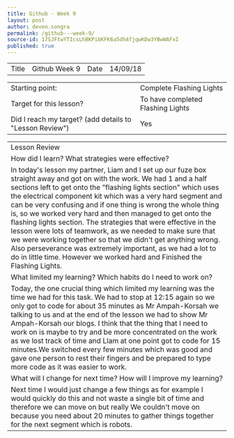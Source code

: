 ```yaml
---
title: Github - Week 9
layout: post
author: deven.songra
permalink: /github---week-9/
source-id: 17SJFtwYTIcsLhBKPibKFK6a5dh4fjqwKDw3YBwWAFxI
published: true
---
```

<table>
  <tr>
    <td>Title</td>
    <td>Github Week 9</td>
    <td>Date</td>
    <td>14/09/18</td>
  </tr>
</table>


<table>
  <tr>
    <td>Starting point:</td>
    <td>Complete Flashing Lights</td>
  </tr>
  <tr>
    <td>Target for this lesson?</td>
    <td>To have completed Flashing Lights</td>
  </tr>
  <tr>
    <td>Did I reach my target? 
(add details to "Lesson Review")</td>
    <td> Yes </td>
  </tr>
</table>


<table>
  <tr>
    <td>Lesson Review</td>
  </tr>
  <tr>
    <td>How did I learn? What strategies were effective? </td>
  </tr>
  <tr>
    <td>In today's lesson my partner, Liam and I set up our fuze box straight away and got on with the work. We had 1 and a half sections left to get onto the "flashing lights section" which uses the electrical component kit which was a very hard segment and can be very confusing and if one thing is wrong the whole thing is, so we worked very hard and then managed to get onto the flashing lights section. The strategies that were effective in the lesson were lots of teamwork, as we needed to make sure that we were working together so that we didn't get anything wrong. Also perseverance was extremely important, as we had a lot to do in little time. However we worked hard and Finished the Flashing Lights.</td>
  </tr>
  <tr>
    <td>What limited my learning? Which habits do I need to work on? </td>
  </tr>
  <tr>
    <td>Today, the one crucial thing which limited my learning was the time we had for this task. We had to stop at 12:15 again so we only got to code for about 35 minutes as Mr Ampah-Korsah we talking to us and at the end of the lesson we had to show Mr Ampah-Korsah our blogs. I think that the thing that I need to work on is maybe to try and be more concentrated on the work as we lost track of time and LIam at one point got to code for 15 minutes.We switched every few minutes which was good and gave one person to rest their fingers and be prepared to type more code as it was easier to work. 
</td>
  </tr>
  <tr>
    <td>What will I change for next time? How will I improve my learning?</td>
  </tr>
  <tr>
    <td>Next time I would just change a few things as for example I would quickly do this and not waste a single bit of time and therefore we can move on but really We couldn't move on because you need about 20 minutes to gather things together for the next segment which is robots. </td>
  </tr>
</table>


